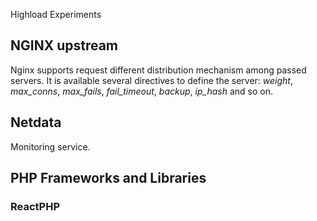 Highload Experiments

## NGINX upstream

Nginx supports request different distribution mechanism among passed servers.
It is available several directives to define the server: *weight*, *max_conns*, 
*max_fails*, *fail_timeout*, *backup*, *ip_hash* and so on.

## Netdata

Monitoring service.

## PHP Frameworks and Libraries

### ReactPHP

